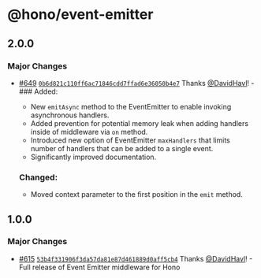 # @hono/event-emitter

## 2.0.0

### Major Changes

- [#649](https://github.com/honojs/middleware/pull/649) [`0b6d821c110ff6ac71846cdd7ffad6e36050b4e7`](https://github.com/honojs/middleware/commit/0b6d821c110ff6ac71846cdd7ffad6e36050b4e7) Thanks [@DavidHavl](https://github.com/DavidHavl)! - ### Added:

  - New `emitAsync` method to the EventEmitter to enable invoking asynchronous handlers.
  - Added prevention for potential memory leak when adding handlers inside of middleware via `on` method.
  - Introduced new option of EventEmitter `maxHandlers` that limits number of handlers that can be added to a single event.
  - Significantly improved documentation.

  ### Changed:

  - Moved context parameter to the first position in the `emit` method.

## 1.0.0

### Major Changes

- [#615](https://github.com/honojs/middleware/pull/615) [`53b4f331906f3da57da81e87d461889d0aff5cb4`](https://github.com/honojs/middleware/commit/53b4f331906f3da57da81e87d461889d0aff5cb4) Thanks [@DavidHavl](https://github.com/DavidHavl)! - Full release of Event Emitter middleware for Hono
